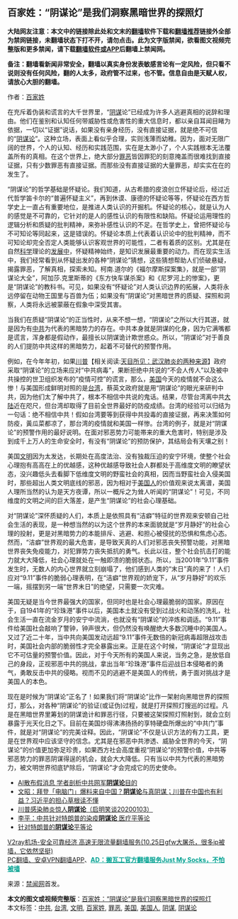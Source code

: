  <h2>百家姓：“阴谋论”是我们洞察黑暗世界的探照灯</h2> <p class="notice"><b>大陆网友注意：本文中的链接除此处和文末的<a href="https://github.com/bannedbook/fanqiang" >翻墙</a>软件下载和<a href="https://github.com/killgcd/justmysocks/blob/master/README.md">翻墙推荐</a>链接外全部为禁网链接，未翻墙状态下打不开，请勿点击。此为文字版禁闻，欲看图文视频完整版和更多禁闻，请下载<a href="https://github.com/bannedbook/fanqiang">翻墙软件或APP</a>后翻墙上禁闻网。</p><p>备注：翻墙看新闻非常安全，翻墙以真实身份发表敏感言论有一定风险，但只看不说则没有任何风险，翻的人太多，政府管不过来，也不管。信息自由是天赋人权，请放心大胆的翻墙。</b></p>  <div class="entry"> <p>作者：<a href="https://www.bannedbook.org/bnews/tag/%E7%99%BE%E5%AE%B6%E5%A7%93/" class="st_tag internal_tag" rel="tag" title="标签 百家姓 下的日志">百家姓</a></p> <p>在充斥着伪装和谎言的大千世界里，“<a href="https://www.bannedbook.org/bnews/tag/%E9%98%B4%E8%B0%8B/" class="st_tag internal_tag" rel="tag" title="标签 阴谋 下的日志">阴谋</a>论”已经成为许多人逃避真相的说辞和理由。他们在鉴别和认知任何带威胁性或危害性的重大信息时，都以亲自耳闻目睹为依据，一切以“证据”说话，如果没有亲身经历，没有直接证据，就是绝不可信的“<a href="https://www.bannedbook.org/bnews/tag/%E9%98%B4%E8%B0%8B%E8%AE%BA/" class="st_tag internal_tag" rel="tag" title="标签 阴谋论 下的日志">阴谋论</a>”。这种立场，表面上看似乎合理，实则浅薄而幼稚。因为，面对无限广阔的世界，个人的认知、经历和实践范围，实在是太渺小了，个人实践根本无法覆盖所有的真相。在这个世界上，绝大部分<a href="https://www.bannedbook.org/bnews/tag/%E7%BD%AA%E6%81%B6/" class="st_tag internal_tag" rel="tag" title="标签 罪恶 下的日志">罪恶</a>皆因罪犯的刻意掩盖而很难找到直接证据，只有少数罪恶有直接证据。而那些没有直接证据的大量罪恶，却实实在在的发生了。</p>  <p>“阴谋论”的哲学基础是怀疑论。我们知道，从古希腊的皮浪创立怀疑论后，经过近代哲学笛卡尔的“普遍怀疑主义”，再到休谟、康德的怀疑论等等，怀疑论在西方哲学史上一直占有重要地位，是推进人类认识的开掘机。怀疑论的核心，就是认为人的感觉是不可靠的，它针对的是人的感性认识的有限性和缺陷。怀疑论运用理性的逻辑分析和质疑的批判精神，来弥补感性认识的不足。在哲学史上，曾把怀疑论与不可知论等同起来，这是错误的。怀疑论本质上代表着认识论中的批判精神，而不可知论却完全否定人类能够认识客观世界的可能性，二者有着质的区别。尤其是在自然<span class='wp_keywordlink'><a href="https://www.bannedbook.org/forum11/topic309.html" title="禁片：“科学”的棍子" target="_blank">科学</a></span>理论的<span class='wp_keywordlink'><a href="https://www.bannedbook.org/forum11/topic335.html" title="禁片：发展中出现的问题，只能靠发展解决？" target="_blank">发展中</a></span>，怀疑精神始终，是知识发展最重要的动力。而在现实生活中，我们经常看到从怀疑出发的各种“阴谋论”猜想，这些猜想帮助人们侦破悬疑，揭露罪恶，了解真相，探索未知。柯南.道尔的《福尔摩斯探案集》，就是一部“阴谋论大全”，阿加莎.克里斯蒂的《东方快车谋杀案》和《尼罗河上的惨案》，更是“阴谋论”的教科书。可见，如果没有“怀疑论”对人类认识边界的拓展，人类将永远停留在动物王国里与百兽为伍；如果没有“阴谋论”对黑暗世界的质疑、探照和洞察，人类将永远被蒙蔽在假象中深受其害。</p> <p>当我们在质疑“阴谋论”的正当性时，从来不想一想，“阴谋论”之所以大行其道，就是因为有<a href="https://www.bannedbook.org/bnews/tag/%e4%b8%ad%e5%85%b1/" class="st_tag internal_tag" rel="tag" title="标签 中共 下的日志">中共</a>为代表的黑暗势力的存在。中共本身就是阴谋的化身，因为它满嘴都是谎言，浑身都是假动作，最擅长以阴谋诡计欺世惑众。所以，“阴谋论”对于善良的人们提防中共这样的黑暗势力，起着不可替代的预警作用。</p>  <p>例如，在今年年初，如果<span class='wp_keywordlink'><a href="https://www.bannedbook.org/bnews/comments/20200816/1381118.html" title="天目所见：川普将再赢总统大选 共和党掌参众两院" target="_blank">川普</a></span>【相关阅读:<a href='https://www.bannedbook.org/bnews/comments/20200816/1381123.html' target='_blank'>天目所见：武汉肺炎的两种来源</a>】政府采取“阴谋论”的立场来应对“中共病毒”，果断拒绝中共说的“不会人传人”以及被中共操控的世卫组织发布的“疫情可控”的谎言，那么，<a href="https://www.bannedbook.org/bnews/tag/%e7%be%8e%e5%9b%bd/" class="st_tag internal_tag" rel="tag" title="标签 美国 下的日志">美国</a>今天的疫情就不会这么惨！与美国形成鲜明对照的是<a href="https://www.bannedbook.org/bnews/tag/%e5%8f%b0%e6%b9%be/" class="st_tag internal_tag" rel="tag" title="标签 台湾 下的日志">台湾</a>，蔡英文政府就是用“阴谋论”的眼光来研判中共，因为他们太了解中共了，根本不相信中共说的鬼话。结果，尽管台湾离中共<span class='wp_keywordlink_affiliate'><a href="https://www.bannedbook.org/" title="大陆" target="_blank">大陆</a></span>近在咫尺，但台湾却取得了目前全世界最好的防疫成绩。台湾的经验可以归结为一句话：绝不相信中共！假如台湾要等到获得中共投毒的直接证据，再来决策如何防疫，黃瓜菜都凉了，那台湾的疫情就和美国一样惨。台湾的例子，就是对“阴谋论”的预警作用的最好说明。在面对邪恶势力可能帯来的重大危害时，特别是涉及到成千上万人的生命安全时，有没有“阴谋论”的预防保护，其结局会有天壤之别！</p> <p>美国<a href="https://www.bannedbook.org/bnews/tag/%E6%96%87%E6%98%8E/" class="st_tag internal_tag" rel="tag" title="标签 文明 下的日志">文明</a>因为太发达，长期处在高度法治、没有独裁压迫的安宁环境，使整个社会心理抱有高高在上的优越感，这种优越感导致社会人群都处于高维度文明的瞭望状态，没兴趣低头去看脚下低维度文明的野蛮社会的真相，因而当野蛮社会入侵美国时，那些超出人类文明底线的邪恶，因为相对于<a href="https://www.bannedbook.org/bnews/tag/%E7%BE%8E%E5%9B%BD%E4%BA%BA/" class="st_tag internal_tag" rel="tag" title="标签 美国人 下的日志">美国人</a>的价值观来说太离谱，美国人理所当然的认为是天方夜谭，所以一概斥之为耸人听闻的“阴谋论”！可见，不同维度的文明之间的巨大落差，是产生“阴谋论”的社会心理基础。</p>  <p>对“阴谋论”深怀质疑的人们，本质上是依照具有“洁癖”特征的世界观来安顿自己社会生活的表现，是一种想当然的以为这个世界的本来面貌就是“岁月静好”的社会心理的投射，更是对黑暗势力的本能排斥、逃避、和担心被侵扰的恐惧和焦虑心态。然而，“洁癖”世界观的最大危害，是导致天真的人们对邪恶丧失预警功能，对黑暗世界丧失免疫能力，对犯罪势力丧失抵抗的勇气。长此以往，整个社会抗击打的能力就大大降低，社会心理就处在一触即溃的脆弱状态。所以，当2001年“9.11”事件发生时，无数人的内心世界就立刻崩塌了，他们感到人类的“末日”真的来了！人们应对“9.11”事件的脆弱心理表明，在“洁癖”世界观的娇宠下，从“岁月静好”的欢乐一端，摇摆到另一端“世界末日”的绝望，只需要一次灾难。</p> <p>美国无疑是当今世界最强大的国家，但同时也是社会心理最脆弱的国家。原因在于，自1941年的“珍珠港”事件以后，美国本土就没有受到过战火和动荡的洗礼，社会生活一直在流金岁月的安宁中流淌，也就没有“阴谋论”的淬炼和调适。“9.11”事件给美国社会敲响了警钟，钟声很大，但仍然没有唤醒绝大多数沉睡中的美国人。又过了近二十年，当中共向美国发动远超“9.11”事件无数倍的新冠病毒超限战攻击时，美国社会内部的脆弱性才完全暴露出来。正是在这个时候，“阴谋论”才显现出它不可估量的预警价值。因此，对于今天所有的美国人来说，当务之急，是放低自己的身段，正视邪恶中共的挑战，拿出当年“珍珠港”事件后迎战日本侵略者的勇气，勇敢反击中共的侵略。视而不见的逃避不是美国人的传统，勇于面对挑战才是美国人的本色。</p>  <p>现在是时候为“阴谋论”正名了！如果我们将“阴谋论”比作一架射向黑暗世界的探照灯，那么，对各种“阴谋论”的验证(或证伪)过程，就是打开探照灯搜巡的过程。凡是在黑暗世界里筹划的阴谋诡计和罪恶行径，只要被这架探照灯照射到，就会立刻暴露于光天化日之下。目前在美国炒得沸沸扬扬的享特硬盘所爆出的“中共门”事件，就是对“阴谋论”的完美诠释。因此，“阴谋论”不仅是认识方法的有力工具，更是在世界观中应该坚守的信念。尤其是在邪恶中共渗透、威胁全世界的今天，“阴谋论”的价值更加弥足珍贵，如果西方社会高度重视“阴谋论”的预警价值，中共等邪恶势力的罪恶阴谋得逞的机会，就会大大降低。只有当以中共为代表的黑暗势力，被文明世界彻底铲除后，“阴谋论”才会完成它的历史使命。</p> <ul class='op-related-articles' title='相关阅读'> <li><a href='https://www.bannedbook.org/bnews/taiwannews/20201024/1419663.html' target='_blank'>AI散布假消息 学者剖析中共网军<b>阴谋论</b>目的</a></li> <li><a href='https://www.bannedbook.org/bnews/cbnews/20201022/1418135.html' target='_blank'>文昭：拜登「电脑门」爆料来自中国？<b>阴谋论</b>与真阴谋；川普在中国也有利益？习近平的担心草根读不懂</a></li> <li><a href='https://www.bannedbook.org/bnews/bannedvideo/20201003/1415486.html' target='_blank'>川普感染肺炎惊人<b>阴谋论</b>（启明笑谈20200103）</a></li> <li><a href='https://www.bannedbook.org/bnews/comments/20201007/1409425.html' target='_blank'>李平：中共针对特朗普的染疫<b>阴谋论</b> 医疗平等论</a></li> <li><a href='https://www.bannedbook.org/bnews/ssgc/20201006/1409150.html' target='_blank'>针对特朗普的<b>阴谋论</b>平等论</a></li> </ul> <p class="texttj"> <a href="https://www.bannedbook.org/forum23/topic22702.html" target="_blank">V2ray机场-安全可靠经济 高速无限流量翻墙服务(10.25日gfw大屠杀，很多ip被墙，它依然坚挺)</a><br/> <a href="https://github.com/bannedbook/fanqiang/wiki/%E7%A6%81%E9%97%BB%E7%BD%91%E5%AE%89%E5%8D%93%E7%BF%BB%E5%A2%99%E6%96%B0%E9%97%BBAPP" target="_blank">PC翻墙、安卓VPN翻墙APP</a>、<span onclick="window.open('https://github.com/killgcd/justmysocks/blob/master/README.md')" style="font-weight:bold;color:#00A191;cursor:pointer;text-decoration:underline;outline:none">AD：搬瓦工官方翻墙服务Just My Socks，不怕被墙</span></p><p>来源：<span class='wp_keywordlink_affiliate'><a href="https://www.bannedbook.org/" title="禁闻网">禁闻网</a></span>首发。</p><a name='sharetosocial'></a>       <div><b>本文的图文或视频完整版</b>：<a href='https://www.bannedbook.org/bnews/comments/20201031/1423298.html'>百家姓：“阴谋论”是我们洞察黑暗世界的探照灯</a></div>  </div><!--END ENTRY--> <div class="postfooter"> <div>本文标签：<a href="https://www.bannedbook.org/bnews/tag/%e4%b8%ad%e5%85%b1/" rel="tag">中共</a>, <a href="https://www.bannedbook.org/bnews/tag/%e5%8f%b0%e6%b9%be/" rel="tag">台湾</a>, <a href="https://www.bannedbook.org/bnews/tag/%E6%96%87%E6%98%8E/" rel="tag">文明</a>, <a href="https://www.bannedbook.org/bnews/tag/%E7%99%BE%E5%AE%B6%E5%A7%93/" rel="tag">百家姓</a>, <a href="https://www.bannedbook.org/bnews/tag/%E7%BD%AA%E6%81%B6/" rel="tag">罪恶</a>, <a href="https://www.bannedbook.org/bnews/tag/%e7%be%8e%e5%9b%bd/" rel="tag">美国</a>, <a href="https://www.bannedbook.org/bnews/tag/%E7%BE%8E%E5%9B%BD%E4%BA%BA/" rel="tag">美国人</a>, <a href="https://www.bannedbook.org/bnews/tag/%E9%98%B4%E8%B0%8B/" rel="tag">阴谋</a>, <a href="https://www.bannedbook.org/bnews/tag/%E9%98%B4%E8%B0%8B%E8%AE%BA/" rel="tag">阴谋论</a></div>  </div><!--END POSTFOOTER--> 